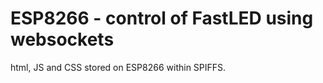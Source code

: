 # ESP8266 - control of FastLED using websockets

html, JS and CSS stored on ESP8266 within SPIFFS.


